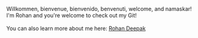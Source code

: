 Willkommen, bienvenue, bienvenido, benvenuti, welcome, and namaskar!
<br>I'm Rohan and you're welcome to check out my Git!
<br><br>You can also learn more about me here: [Rohan Deepak]()

<!---
rohang2504/rohang2504 is a ✨ special ✨ repository because its `README.md` (this file) appears on your GitHub profile.
You can click the Preview link to take a look at your changes.
--->
